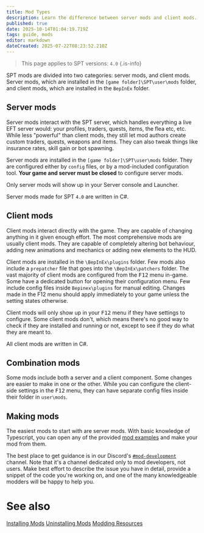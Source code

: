 ```yaml
---
title: Mod Types
description: Learn the difference between server mods and client mods.
published: true
date: 2025-10-14T01:04:19.719Z
tags: guide, mods
editor: markdown
dateCreated: 2025-07-22T08:23:52.210Z
---
```


> This page applies to SPT versions: `4.0`
{.is-info}


SPT mods are divided into two categories: server mods, and client mods. Server mods, which are installed in the `[game folder]\SPT\user\mods` folder, and client mods, which are installed in the `BepInEx` folder.

## Server mods
Server mods interact with the SPT server, which handles everything a live EFT server would: your profiles, traders, quests, items, the flea etc, etc. While less "powerful" than client mods, they still let mod authors create custom traders, quests, weapons and items. They can also tweak things like insurance rates, skill gain or bot spawning.

Server mods are installed in the `[game folder]\SPT\user\mods` folder. They are configured either by `config` files, or by a mod-included configuration tool. **Your game and server must be closed** to configure server mods.

Only server mods will show up in your Server console and Launcher.

Server mods made for SPT `4.0` are written in C#.

## Client mods

Client mods interact directly with the game. They are capable of changing anything in it given enough effort. The most comprehensive mods are usually client mods. They are capable of completely altering bot behaviour, adding new animations and mechanics or adding new elements to the HUD.

Client mods are installed in the `\BepInEx\plugins` folder. Few mods also include a `prepatcher` file that goes into the `\BepInEx\patchers` folder. The vast majority of client mods are configured from the <kbd>F12</kbd> menu in-game. Some have a dedicated button for opening their configuration menu. Few include config files inside `Bepinex\plugins` for manual editing. Changes made in the F12 menu should apply immediately to your game unless the setting states otherwise.

Client mods will only show up in your <kbd>F12</kbd> menu if they have settings to configure. Some client mods don't, which means there's no good way to check if they are installed and running or not, except to see if they do what they are meant to.

All client mods are written in C#.

## Combination mods
Some mods include both a server and a client component. Some changes are easier to make in one or the other. While you can configure the client-side settings in the <kbd>F12</kbd> menu, they can have separate config files inside their folder in `user\mods`. 

## Making mods
The easiest mods to start with are server mods. With basic knowledge of Typescript, you can open any of the provided [mod examples](https://github.com/sp-tarkov/mod-examples) and make your mod from them.

The best place to get guidance is in our Discord's [`#mod-development`](https://discord.com/channels/875684761291599922/875803116409323562) channel. Note that it's a channel dedicated only to mod developers, not users. Make best effort to describe the issue you have in detail, provide a snippet of the code you're working on, and one of the many knowledgeable modders will be happy to help you.

# See also
[Installing Mods](/Installing_Mods)
[Uninstalling Mods](/Uninstalling_Mods)
[Modding Resources](/Modding_Resources)